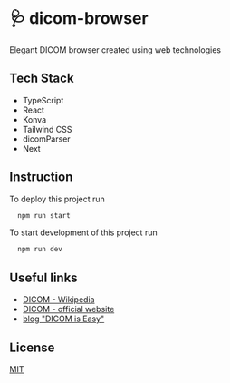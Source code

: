 
# 🩺 dicom-browser

Elegant DICOM browser created using web technologies

## Tech Stack

- TypeScript
- React
- Konva
- Tailwind CSS
- dicomParser
- Next

## Instruction

To deploy this project run

```bash
  npm run start
```

To start development of this project run

```bash
  npm run dev
```

## Useful links

 - [DICOM - Wikipedia](https://en.wikipedia.org/wiki/DICOM)
 - [DICOM - official website](https://www.dicomstandard.org/)
 - [blog "DICOM is Easy"](https://dicomiseasy.blogspot.com/)


## License

[MIT](https://choosealicense.com/licenses/mit/)

